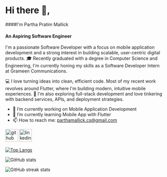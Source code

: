 # Hi there 👋,
####I'm Partha Pratim Mallick
#### An Aspiring Software Engineer

I'm a passionate Software Developer with a focus on mobile application development and a strong interest in building scalable, user-centric digital products.
🎓 Recently graduated with a degree in Computer Science and Engineering, I'm currently honing my skills as a Software Developer Intern at Grameen Communications.

💻 I love turning ideas into clean, efficient code. Most of my recent work revolves around Flutter, where I'm building modern, intuitive mobile experiences.
🚀 I'm also exploring full-stack development and love tinkering with backend services, APIs, and deployment strategies.

- 🔭 I’m currently working on Mobile Application Development 
- 🌱 I’m currently learning Mobile App with Flutter 
- 📫 How to reach me: parthamallick.cs@gmail.com 


[<img src='https://cdn.jsdelivr.net/npm/simple-icons@3.0.1/icons/github.svg' alt='github' height='40'>](https://github.com/parthamallick49)  [<img src='https://cdn.jsdelivr.net/npm/simple-icons@3.0.1/icons/linkedin.svg' alt='linkedin' height='40'>](https://www.linkedin.com/in/https://www.linkedin.com/in/parthamalllick//)  

[![Top Langs](https://github-readme-stats.vercel.app/api/top-langs/?username=parthamallick49)](https://github.com/anuraghazra/github-readme-stats)

![GitHub stats](https://github-readme-stats.vercel.app/api?username=parthamallick49&show_icons=true&count_private=true)  

![GitHub streak stats](https://streak-stats.demolab.com/?user=parthamallick49)  

